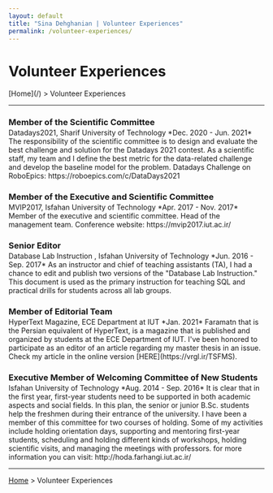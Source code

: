 ```yaml
---
layout: default
title: "Sina Dehghanian | Volunteer Experiences"
permalink: /volunteer-experiences/
---
```

<h1>Volunteer Experiences</h1>
[Home](/) > Volunteer Experiences   

---   

<h3 style="margin-bottom:2px;">Member of the Scientific Committee</h3>
Datadays2021, Sharif University of Technology   
*Dec. 2020 - Jun. 2021*   
The responsibility of the scientific committee is to design and evaluate the best challenge and solution for the Datadays 2021 contest. As a scientific staff, my team and I define the best metric for the data-related challenge and develop the baseline model for the problem.   
Datadays Challenge on RoboEpics: https://roboepics.com/c/DataDays2021  

<h3 style="margin-bottom:2px;">Member of the Executive and Scientific Committee</h3>
MVIP2017, Isfahan University of Technology   
*Apr. 2017 - Nov. 2017*   
Member of the executive and scientific committee.   
Head of the management team.   
Conference website: https://mvip2017.iut.ac.ir/

<h3 style="margin-bottom:2px;">Senior Editor</h3>
Database Lab Instruction , Isfahan University of Technology   
*Jun. 2016 - Sep. 2017*   
As an instructor and chief of teaching assistants (TA), I had a chance to edit and publish two versions of the "Database Lab Instruction." This document is used as the primary instruction for teaching SQL and practical drills for students across all lab groups.   

<h3 style="margin-bottom:2px;">Member of Editorial Team</h3>
HyperText Magazine, ECE Department at IUT    
*Jan. 2021*   
Faramatn that is the Persian equivalent of HyperText, is a magazine that is published and organized by students at the ECE Department of IUT. I've been honored to participate as an editor of an article regarding my master thesis in an issue. Check my article in the online version [HERE](https://vrgl.ir/TSFMS).

<h3 style="margin-bottom:2px;">Executive Member of Welcoming Committee of New Students</h3>
Isfahan University of Technology    
*Aug. 2014 - Sep. 2016*   
It is clear that in the first year, first-year students need to be supported in both academic aspects and social fields. In this plan, the senior or junior B.Sc. students help the freshmen during their entrance of the university. I have been a member of this committee for two courses of holding. Some of my activities include holding orientation days, supporting and mentoring first-year students, scheduling and holding different kinds of workshops, holding scientific visits, and managing the meetings with professors.
      for more information you can visit: http://hoda.farhangi.iut.ac.ir/

---   

[Home](/) > Volunteer Experiences   